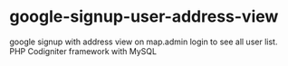# google-signup-user-address-view
google signup with address view on map.admin login to see all user list. PHP Codigniter framework with MySQL
